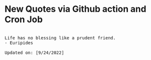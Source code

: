 # New Quotes via Github action and Cron Job

<pre>
<!-- #quote -->
Life has no blessing like a prudent friend.
- Euripides

Updated on: [9/24/2022]
<!-- #quoteEnd -->
</pre>
